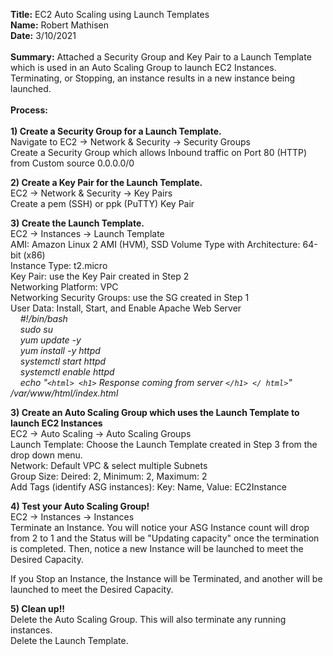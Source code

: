 **Title:** EC2 Auto Scaling using Launch Templates\
**Name:** Robert Mathisen\
**Date:** 3/10/2021 \
\
**Summary:** 
Attached a Security Group and Key Pair to a Launch Template which is used in an Auto Scaling Group to launch EC2 Instances. 
Terminating, or Stopping, an instance results in a new instance being launched.
\
\
**Process:** <br/>
\
**1) Create a Security Group for a Launch Template.** <br/>
Navigate to EC2 → Network & Security → Security Groups \
Create a Security Group which allows Inbound traffic on Port 80 (HTTP) from Custom source 0.0.0.0/0 

**2) Create a Key Pair for the Launch Template.** <br/>
EC2 → Network & Security → Key Pairs \
Create a pem (SSH) or ppk (PuTTY) Key Pair

**3) Create the Launch Template.** <br/>
EC2 → Instances → Launch Template \
AMI: Amazon Linux 2 AMI (HVM), SSD Volume Type with Architecture: 64-bit (x86) \
Instance Type: t2.micro \
Key Pair: use the Key Pair created in Step 2 \
Networking Platform: VPC \
Networking Security Groups: use the SG created in Step 1 \
User Data: Install, Start, and Enable Apache Web Server \
&nbsp;&nbsp;&nbsp;&nbsp;*#!/bin/bash* \
&nbsp;&nbsp;&nbsp;&nbsp;*sudo su* \
&nbsp;&nbsp;&nbsp;&nbsp;*yum update -y* \
&nbsp;&nbsp;&nbsp;&nbsp;*yum install -y httpd* \
&nbsp;&nbsp;&nbsp;&nbsp;*systemctl start httpd* \
&nbsp;&nbsp;&nbsp;&nbsp;*systemctl enable httpd* \
&nbsp;&nbsp;&nbsp;&nbsp;*echo "`<html> <h1>` Response coming from server `</h1> </ html>`" /var/www/html/index.html*

**3) Create an Auto Scaling Group which uses the Launch Template to launch EC2 Instances** <br/>
EC2 → Auto Scaling → Auto Scaling Groups \
Launch Template: Choose the Launch Template created in Step 3 from the drop down menu. \
Network: Default VPC & select multiple Subnets \
Group Size: Deired: 2, Minimum: 2, Maximum: 2 \
Add Tags (identify ASG instances): Key: Name, Value: EC2Instance

**4) Test your Auto Scaling Group!** <br/>
EC2 → Instances → Instances \
Terminate an Instance. You will notice your ASG Instance count will drop from 2 to 1 and the Status will be "Updating capacity" once the termination is completed. Then, notice a new Instance will be launched to meet the Desired Capacity.

If you Stop an Instance, the Instance will be Terminated, and another will be launched to meet the Desired Capacity.

**5) Clean up!!** <br/>
Delete the Auto Scaling Group. This will also terminate any running instances. \
Delete the Launch Template.
